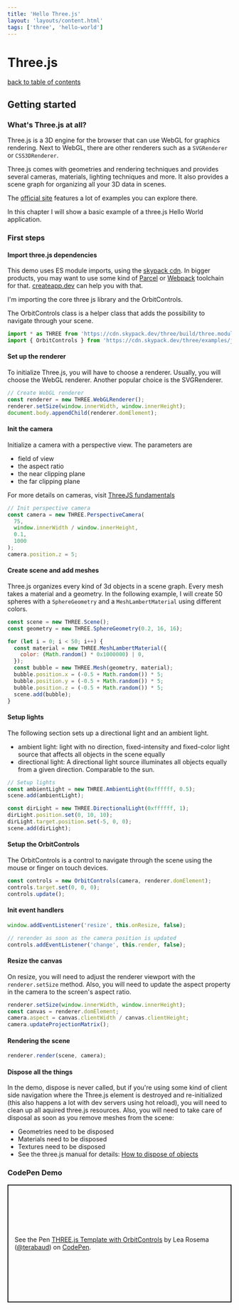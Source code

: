 ```yaml
---
title: 'Hello Three.js'
layout: 'layouts/content.html'
tags: ['three', 'hello-world']
---
```


# Three.js

[back to table of contents](../)

## Getting started

### What's Three.js at all?

Three.js is a 3D engine for the browser that can use WebGL for graphics rendering. Next to WebGL, there are other renderers such as a `SVGRenderer` or `CSS3DRenderer`.

Three.js comes with geometries and rendering techniques and provides several cameras, materials, lighting techniques and more. It also provides a scene graph for organizing all your 3D data in scenes.

The [official site](https://threejs.org) features a lot of examples you can explore there.

In this chapter I will show a basic example of a three.js Hello World application.

### First steps

#### Import three.js dependencies

This demo uses ES module imports, using the [skypack cdn](https://skypack.dev/). In bigger products, you may want to use some kind of [Parcel](https://parceljs.org/) or [Webpack](https://webpack.js.org/) toolchain for that. [createapp.dev](https://createapp.dev/) can help you with that.

I'm importing the core three js library and the OrbitControls.

The OrbitControls class is a helper class that adds the possibility to navigate through your scene.

```js
import * as THREE from 'https://cdn.skypack.dev/three/build/three.module.js';
import { OrbitControls } from 'https://cdn.skypack.dev/three/examples/jsm/controls/OrbitControls.js';
```

#### Set up the renderer

To initialize Three.js, you will have to choose a renderer. Usually, you will choose the WebGL renderer. Another popular choice is the SVGRenderer.

```js
// Create WebGL renderer
const renderer = new THREE.WebGLRenderer();
renderer.setSize(window.innerWidth, window.innerHeight);
document.body.appendChild(renderer.domElement);
```

#### Init the camera

Initialize a camera with a perspective view. The parameters are

- field of view
- the aspect ratio
- the near clipping plane
- the far clipping plane

For more details on cameras, visit [ThreeJS fundamentals](https://threejsfundamentals.org/threejs/lessons/threejs-cameras.html)

```js
// Init perspective camera
const camera = new THREE.PerspectiveCamera(
  75,
  window.innerWidth / window.innerHeight,
  0.1,
  1000
);
camera.position.z = 5;
```

#### Create scene and add meshes

Three.js organizes every kind of 3d objects in a scene graph.
Every mesh takes a material and a geometry.
In the following example, I will create 50 spheres with a `SphereGeometry`
and a `MeshLambertMaterial` using different colors.

```js
const scene = new THREE.Scene();
const geometry = new THREE.SphereGeometry(0.2, 16, 16);

for (let i = 0; i < 50; i++) {
  const material = new THREE.MeshLambertMaterial({
    color: (Math.random() * 0x1000000) | 0,
  });
  const bubble = new THREE.Mesh(geometry, material);
  bubble.position.x = (-0.5 + Math.random()) * 5;
  bubble.position.y = (-0.5 + Math.random()) * 5;
  bubble.position.z = (-0.5 + Math.random()) * 5;
  scene.add(bubble);
}
```

#### Setup lights

The following section sets up a directional light and an ambient light.

- ambient light: light with no direction, fixed-intensity and fixed-color light source that affects all objects in the scene equally
- directional light: A directional light source illuminates all objects equally from a given direction. Comparable to the sun.

```js
// Setup lights
const ambientLight = new THREE.AmbientLight(0xffffff, 0.5);
scene.add(ambientLight);

const dirLight = new THREE.DirectionalLight(0xffffff, 1);
dirLight.position.set(0, 10, 10);
dirLight.target.position.set(-5, 0, 0);
scene.add(dirLight);
```

#### Setup the OrbitControls

The OrbitControls is a control to navigate through the scene using the mouse or finger on touch devices.

```js
const controls = new OrbitControls(camera, renderer.domElement);
controls.target.set(0, 0, 0);
controls.update();
```

#### Init event handlers

```js
window.addEventListener('resize', this.onResize, false);

// rerender as soon as the camera position is updated
controls.addEventListener('change', this.render, false);
```

#### Resize the canvas

On resize, you will need to adjust the renderer viewport with the `renderer.setSize` method.
Also, you will need to update the aspect property in the camera to the screen's aspect ratio.

```js
renderer.setSize(window.innerWidth, window.innerHeight);
const canvas = renderer.domElement;
camera.aspect = canvas.clientWidth / canvas.clientHeight;
camera.updateProjectionMatrix();
```

#### Rendering the scene

```js
renderer.render(scene, camera);
```

#### Dispose all the things

In the demo, dispose is never called, but if you're using some kind of client side navigation where the Three.js element is destroyed and re-initialized (this also happens a lot with dev servers using hot reload), you will need to clean up all aquired three.js resources. Also, you will need to take care of disposal as soon as you remove meshes from the scene:

- Geometries need to be disposed
- Materials need to be disposed
- Textures need to be disposed
- See the three.js manual for details: [How to dispose of objects](https://threejs.org/docs/index.html#manual/en/introduction/How-to-dispose-of-objects)

### CodePen Demo

<p class="codepen" data-height="265" data-theme-id="dark" data-default-tab="js,result" data-user="terabaud" data-slug-hash="abNZjWm" style="height: 265px; box-sizing: border-box; display: flex; align-items: center; justify-content: center; border: 2px solid; margin: 1em 0; padding: 1em;" data-pen-title="THREE.js Template with OrbitControls">
  <span>See the Pen <a href="https://codepen.io/terabaud/pen/abNZjWm">
  THREE.js Template with OrbitControls</a> by Lea Rosema (<a href="https://codepen.io/terabaud">@terabaud</a>)
  on <a href="https://codepen.io">CodePen</a>.</span>
</p>
<script async src="https://static.codepen.io/assets/embed/ei.js"></script>
